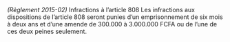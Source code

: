 _(Règlement 2015-02)_ Infractions à l’article 808
Les infractions aux dispositions de l’article 808 seront punies d’un emprisonnement de six mois à deux ans et d’une amende de 300.000 à 3.000.000 FCFA ou de l’une de ces deux peines seulement.